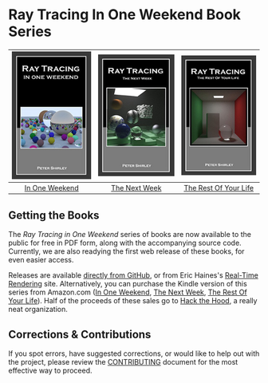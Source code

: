 Ray Tracing In One Weekend Book Series
====================================================================================================

| ![RT in One Weekend][cover1] | ![RT The Next Week][cover2] | ![RT The Rest Of Your Life][cover3] |
|:----------------------------:|:---------------------------:|:-----------------------------------:|
|     [In One Weekend][]       |      [The Next Week][]      |      [The Rest Of Your Life][]      |


Getting the Books
------------------
The _Ray Tracing in One Weekend_ series of books are now available to the public for free in PDF
form, along with the accompanying source code. Currently, we are also readying the first web release
of these books, for even easier access.

Releases are available [directly from GitHub][releases], or from Eric Haines's
[Real-Time Rendering][] site. Alternatively, you can purchase the Kindle version of this series from
Amazon.com ([In One Weekend][Amazon1], [The Next Week][Amazon2], [The Rest Of Your Life][Amazon3]).
Half of the proceeds of these sales go to [Hack the Hood][], a really neat organization.


Corrections & Contributions
----------------------------
If you spot errors, have suggested corrections, or would like to help out with the project, please
review the [CONTRIBUTING][] document for the most effective way to proceed.



[Amazon1]:                  https://amazon.com/dp/B01B5AODD8
[Amazon2]:                  https://amazon.com/dp/B01CO7PQ8C
[Amazon3]:                  https://amazon.com/dp/B01DN58P8C
[CONTRIBUTING]:             ./CONTRIBUTING.md
[cover1]:                   images/RTOneWeekend-small.jpg
[cover2]:                   images/RTNextWeek-small.jpg
[cover3]:                   images/RTRestOfYourLife-small.jpg
[In One Weekend]:           books/RayTracingInOneWeekend.html
[releases]:                 https://github.com/RayTracing/raytracing.github.io/releases/
[Hack the Hood]:            https://hackthehood.org/
[Real-Time Rendering]:      https://realtimerendering.com/#books-small-table
[submit issues via GitHub]: https://github.com/raytracing/raytracing.github.io/issues/
[The Next Week]:            books/RayTracingTheNextWeek.html
[The Rest Of Your Life]:    books/RayTracingTheRestOfYourLife.html

